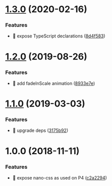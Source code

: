 # [1.3.0](https://github.com/streamich/p4-css/compare/v1.2.0...v1.3.0) (2020-02-16)


### Features

* 🎸 expose TypeScript declarations ([8d4f583](https://github.com/streamich/p4-css/commit/8d4f583))

# [1.2.0](https://github.com/streamich/p4-css/compare/v1.1.0...v1.2.0) (2019-08-26)


### Features

* 🎸 add fadeInScale animation ([8933e7e](https://github.com/streamich/p4-css/commit/8933e7e))

# [1.1.0](https://github.com/streamich/p4-css/compare/v1.0.0...v1.1.0) (2019-03-03)


### Features

* 🎸 upgrade deps ([3175b92](https://github.com/streamich/p4-css/commit/3175b92))

# 1.0.0 (2018-11-11)


### Features

* 🎸 expose nano-css as used on P4 ([c2a2294](https://github.com/streamich/p4-css/commit/c2a2294))
